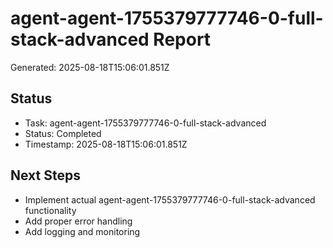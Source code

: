 # agent-agent-1755379777746-0-full-stack-advanced Report

Generated: 2025-08-18T15:06:01.851Z

## Status
- Task: agent-agent-1755379777746-0-full-stack-advanced
- Status: Completed
- Timestamp: 2025-08-18T15:06:01.851Z

## Next Steps
- Implement actual agent-agent-1755379777746-0-full-stack-advanced functionality
- Add proper error handling
- Add logging and monitoring
